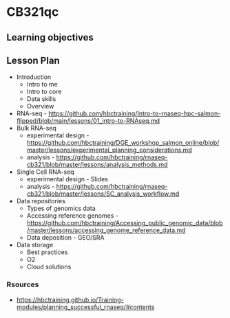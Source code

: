 # CB321qc
## Learning objectives

## Lesson Plan

* Introduction
    * Intro to me
    * Intro to core
    * Data skills
    * Overview
* RNA-seq - https://github.com/hbctraining/Intro-to-rnaseq-hpc-salmon-flipped/blob/main/lessons/01_intro-to-RNAseq.md
* Bulk RNA-seq
    * experimental design - https://github.com/hbctraining/DGE_workshop_salmon_online/blob/master/lessons/experimental_planning_considerations.md
    * analysis - https://github.com/hbctraining/rnaseq-cb321/blob/master/lessons/analysis_methods.md
* Single Cell RNA-seq
    * experimental design - Slides
    * analysis - https://github.com/hbctraining/rnaseq-cb321/blob/master/lessons/SC_analysis_workflow.md
* Data repositories
    * Types of genomics data
    * Accessing reference genomes - https://github.com/hbctraining/Accessing_public_genomic_data/blob/master/lessons/accessing_genome_reference_data.md
    * Data deposition - GEO/SRA
* Data storage 
    * Best practices
    * O2
    * Cloud solutions

### Rsources

* https://hbctraining.github.io/Training-modules/planning_successful_rnaseq/#contents


